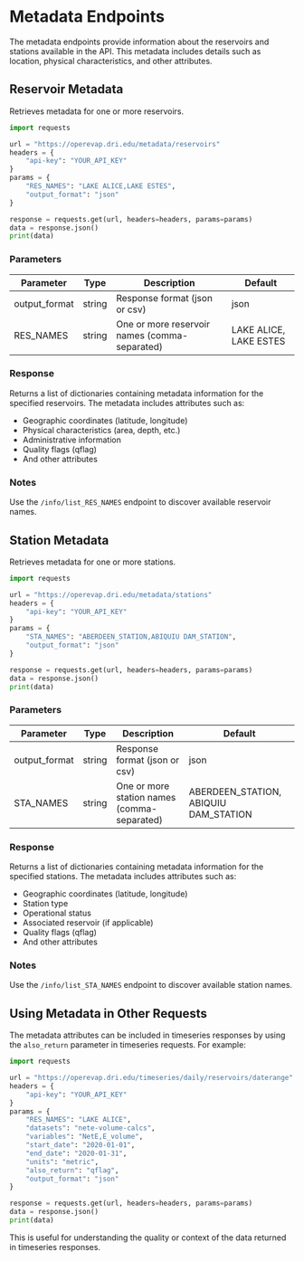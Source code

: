# Metadata Endpoints

The metadata endpoints provide information about the reservoirs and stations available in the API. This metadata includes details such as location, physical characteristics, and other attributes.

## Reservoir Metadata

Retrieves metadata for one or more reservoirs.

```python
import requests

url = "https://operevap.dri.edu/metadata/reservoirs"
headers = {
    "api-key": "YOUR_API_KEY"
}
params = {
    "RES_NAMES": "LAKE ALICE,LAKE ESTES",
    "output_format": "json"
}

response = requests.get(url, headers=headers, params=params)
data = response.json()
print(data)
```

### Parameters

| Parameter | Type | Description | Default |
|-----------|------|-------------|---------|
| output_format | string | Response format (json or csv) | json |
| RES_NAMES | string | One or more reservoir names (comma-separated) | LAKE ALICE, LAKE ESTES |

### Response

Returns a list of dictionaries containing metadata information for the specified reservoirs. The metadata includes attributes such as:

- Geographic coordinates (latitude, longitude)
- Physical characteristics (area, depth, etc.)
- Administrative information
- Quality flags (qflag)
- And other attributes

### Notes

Use the `/info/list_RES_NAMES` endpoint to discover available reservoir names.

## Station Metadata

Retrieves metadata for one or more stations.

```python
import requests

url = "https://operevap.dri.edu/metadata/stations"
headers = {
    "api-key": "YOUR_API_KEY"
}
params = {
    "STA_NAMES": "ABERDEEN_STATION,ABIQUIU DAM_STATION",
    "output_format": "json"
}

response = requests.get(url, headers=headers, params=params)
data = response.json()
print(data)
```

### Parameters

| Parameter | Type | Description | Default |
|-----------|------|-------------|---------|
| output_format | string | Response format (json or csv) | json |
| STA_NAMES | string | One or more station names (comma-separated) | ABERDEEN_STATION, ABIQUIU DAM_STATION |

### Response

Returns a list of dictionaries containing metadata information for the specified stations. The metadata includes attributes such as:

- Geographic coordinates (latitude, longitude)
- Station type
- Operational status
- Associated reservoir (if applicable)
- Quality flags (qflag)
- And other attributes

### Notes

Use the `/info/list_STA_NAMES` endpoint to discover available station names.

## Using Metadata in Other Requests

The metadata attributes can be included in timeseries responses by using the `also_return` parameter in timeseries requests. For example:

```python
import requests

url = "https://operevap.dri.edu/timeseries/daily/reservoirs/daterange"
headers = {
    "api-key": "YOUR_API_KEY"
}
params = {
    "RES_NAMES": "LAKE ALICE",
    "datasets": "nete-volume-calcs",
    "variables": "NetE,E_volume",
    "start_date": "2020-01-01",
    "end_date": "2020-01-31",
    "units": "metric",
    "also_return": "qflag",
    "output_format": "json"
}

response = requests.get(url, headers=headers, params=params)
data = response.json()
print(data)
```

This is useful for understanding the quality or context of the data returned in timeseries responses.
